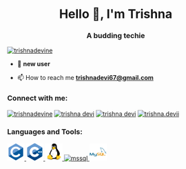 <h1 align="center">Hello 👋, I'm Trishna</h1>
<h3 align="center">A budding techie</h3>

<p align="left"> <a href="https://twitter.com/trishnadevine" target="blank"><img src="https://img.shields.io/twitter/follow/trishnadevine?logo=twitter&style=for-the-badge" alt="trishnadevine" /></a> </p>

- 🔭 **new user**

- 📫 How to reach me **trishnadevi67@gmail.com**

<h3 align="left">Connect with me:</h3>
<p align="left">
<a href="https://twitter.com/trishnadevine" target="blank"><img align="center" src="https://raw.githubusercontent.com/rahuldkjain/github-profile-readme-generator/master/src/images/icons/Social/twitter.svg" alt="trishnadevine" height="30" width="40" /></a>
<a href="https://linkedin.com/in/trishna devi" target="blank"><img align="center" src="https://raw.githubusercontent.com/rahuldkjain/github-profile-readme-generator/master/src/images/icons/Social/linked-in-alt.svg" alt="trishna devi" height="30" width="40" /></a>
<a href="https://fb.com/trishna devi" target="blank"><img align="center" src="https://raw.githubusercontent.com/rahuldkjain/github-profile-readme-generator/master/src/images/icons/Social/facebook.svg" alt="trishna devi" height="30" width="40" /></a>
<a href="https://instagram.com/trishna.devii" target="blank"><img align="center" src="https://raw.githubusercontent.com/rahuldkjain/github-profile-readme-generator/master/src/images/icons/Social/instagram.svg" alt="trishna.devii" height="30" width="40" /></a>
</p>

<h3 align="left">Languages and Tools:</h3>
<p align="left"> <a href="https://www.cprogramming.com/" target="_blank" rel="noreferrer"> <img src="https://raw.githubusercontent.com/devicons/devicon/master/icons/c/c-original.svg" alt="c" width="40" height="40"/> </a> <a href="https://www.w3schools.com/cpp/" target="_blank" rel="noreferrer"> <img src="https://raw.githubusercontent.com/devicons/devicon/master/icons/cplusplus/cplusplus-original.svg" alt="cplusplus" width="40" height="40"/> </a> <a href="https://www.linux.org/" target="_blank" rel="noreferrer"> <img src="https://raw.githubusercontent.com/devicons/devicon/master/icons/linux/linux-original.svg" alt="linux" width="40" height="40"/> </a> <a href="https://www.microsoft.com/en-us/sql-server" target="_blank" rel="noreferrer"> <img src="https://www.svgrepo.com/show/303229/microsoft-sql-server-logo.svg" alt="mssql" width="40" height="40"/> </a> <a href="https://www.mysql.com/" target="_blank" rel="noreferrer"> <img src="https://raw.githubusercontent.com/devicons/devicon/master/icons/mysql/mysql-original-wordmark.svg" alt="mysql" width="40" height="40"/> </a> </p>

